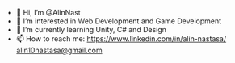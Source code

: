 - 👋 Hi, I’m @AlinNast
- 👀 I’m interested in Web Development and Game Development
- 🌱 I’m currently learning Unity, C# and Design
- 📫 How to reach me:
https://www.linkedin.com/in/alin-nastasa/ 
alin10nastasa@gmail.com

<!---
AlinNast/AlinNast is a ✨ special ✨ repository because its `README.md` (this file) appears on your GitHub profile.
You can click the Preview link to take a look at your changes.
--->
